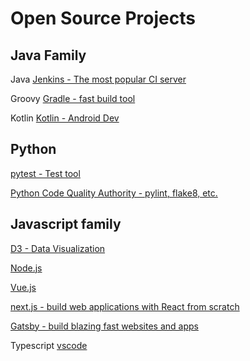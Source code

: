 
# Open Source Projects

## Java Family

Java
[Jenkins - The most popular CI server](https://github.com/jenkinsci/jenkins)

Groovy
[Gradle - fast build tool](https://github.com/gradle/gradle)

Kotlin
[Kotlin - Android Dev](https://github.com/JetBrains/kotlin)

## Python

[pytest - Test tool](https://github.com/pytest-dev/pytest)

[Python Code Quality Authority - pylint, flake8, etc.](https://github.com/PyCQA)

## Javascript family

[D3 - Data Visualization](https://github.com/d3/d3)

[Node.js](https://github.com/nodejs/node)

[Vue.js](https://github.com/vuejs/vue)

[next.js - build web applications with React from scratch](https://github.com/vercel/next.js/)

[Gatsby - build blazing fast websites and apps](https://github.com/gatsbyjs/gatsby)

Typescript
[vscode](https://github.com/microsoft/vscode)